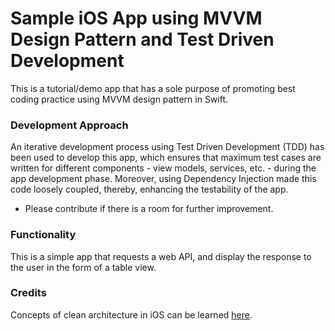 # Sample iOS App using MVVM Design Pattern and Test Driven Development

This is a tutorial/demo app that has a sole purpose of promoting best coding practice using MVVM design pattern in Swift. 

### Development Approach
An iterative development process using Test Driven Development (TDD) has been used to develop this app, which ensures that maximum test cases are written for different components - view models, services, etc. - during the app development phase. Moreover, using Dependency Injection made this code loosely coupled, thereby, enhancing the testability of the app.

- Please contribute if there is a room for further improvement.

### Functionality

This is a simple app that requests a web API, and display the response to the user in the form of a table view.

### Credits
Concepts of clean architecture in iOS can be learned [here](https://tech.olx.com/clean-architecture-and-mvvm-on-ios-c9d167d9f5b3 "here").
